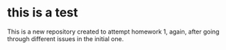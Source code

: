 # this is a test

This is a new repository created to attempt homework 1, again, after going through different issues in the initial one. 



